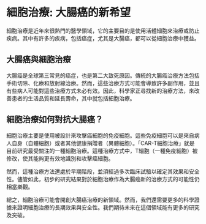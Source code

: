 
  # 細胞治療: 大腸癌的新希望

  細胞治療是近年來很熱門的醫學領域，它的主要目的是使用活體細胞來治療或防止疾病。其中有許多的疾病，包括癌症，尤其是大腸癌，都可以從細胞治療中獲益。

  ## 大腸癌與細胞治療

  大腸癌是全球第三常見的癌症，也是第二大致死原因。傳統的大腸癌治療方法包括手術切除、化療和放射線治療。然而，這些治療方式可能會導致許多副作用，並且有些病人可能對這些治療方式未必有效。因此，科學家正尋找新的治療方法，來改善患者的生活品質和延長壽命，其中就包括細胞治療。

  ## 細胞治療如何對抗大腸癌？

  細胞治療主要是使用被設計來攻擊癌細胞的免疫細胞。這些免疫細胞可以是來自病人自身（自體細胞）或者其他健康捐贈者（異體細胞）。「CAR-T細胞治療」就是目前研究最受關注的一種細胞治療。這種治療方式中，T細胞（一種免疫細胞）被修改，使其能夠更有效地識別和攻擊癌細胞。

  然而，這種治療方法還處於早期階段，並須經過多次臨床試驗以確定其效果和安全性。儘管如此，初步的研究結果對於細胞治療作為大腸癌新的治療方式的可能性仍相當樂觀。

  總之，細胞治療可能會開創大腸癌治療的新領域。然而，我們還需要更多的科學證據來證明細胞治療的長期效果與安全性。我們期待未來在這個領域能有更多的研究及突破。

  